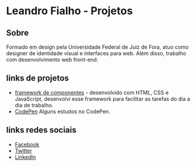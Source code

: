 # Leandro Fialho - Projetos

## Sobre

Formado em design pela Universidade Federal de Juiz de Fora, atuo como designer de identidade visual e interfaces para web. Além disso, trabalho com desenvolvimento web front-end.

## links de projetos
- [framework de componentes](http://leandrofialho.com/web-components/) - desenvolvido com HTML, CSS e JavaScript, desenvolvi esse framework para facilitar as tarefas do dia a dia de trabalho.
- [CodePen](https://codepen.io/lefialho/) Alguns estudos no CodePen.

## links redes sociais
- [Facebook](https://www.facebook.com/Lefialho13)
- [Twitter](https://twitter.com/LFialho13)
- [LinkedIn](https://www.linkedin.com/in/leandro-fialho-888666103/)
